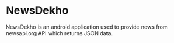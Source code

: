 # NewsDekho
NewsDekho is an android application used to provide news from newsapi.org API which returns JSON data.
